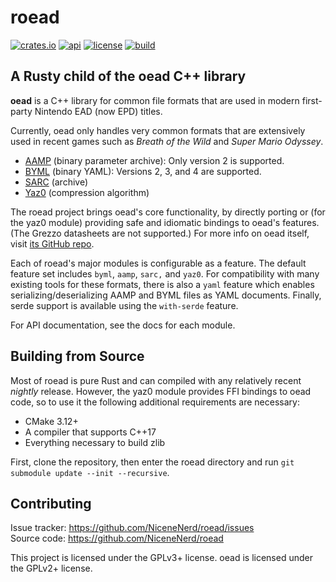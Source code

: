# roead

[![crates.io](https://img.shields.io/crates/v/roead)](https://crates.io/crates/roead)
[![api](https://img.shields.io/badge/api-rustdoc-558b2f)](https://nicenenerd.github.io/roead/roead/)
[![license](https://img.shields.io/badge/license-GPL-blue)](https://spdx.org/licenses/GPL-3.0-or-later.html)
[![build](https://img.shields.io/github/actions/workflow/status/NiceneNerd/roead/test.yml)](https://github.com/NiceneNerd/roead/actions/workflows/test.yml)

## A Rusty child of the oead C++ library
**oead** is a C++ library for common file formats that are used in modern
first-party Nintendo EAD (now EPD) titles.

Currently, oead only handles very common formats that are extensively used
in recent games such as *Breath of the Wild* and *Super Mario Odyssey*.

* [AAMP](https://zeldamods.org/wiki/AAMP) (binary parameter archive): Only version 2 is supported.
* [BYML](https://zeldamods.org/wiki/BYML) (binary YAML): Versions 2, 3, and 4 are supported.
* [SARC](https://zeldamods.org/wiki/SARC) (archive)
* [Yaz0](https://zeldamods.org/wiki/Yaz0) (compression algorithm)

The roead project brings oead's core functionality, by directly porting or
(for the yaz0 module) providing safe and idiomatic bindings to oead's features.
(The Grezzo datasheets are not supported.) For more info on oead itself, visit
[its GitHub repo](https://github.com/zeldamods/oead/).

Each of roead's major modules is configurable as a feature. The default feature
set includes `byml`, `aamp`, `sarc,` and `yaz0`. For compatibility with many 
existing tools for these formats, there is also a `yaml` feature which enables
serializing/deserializing AAMP and BYML files as YAML documents. Finally, serde
support is available using the `with-serde` feature.

For API documentation, see the docs for each module.

## Building from Source

Most of roead is pure Rust and can compiled with any relatively recent *nightly*
release. However, the yaz0 module provides FFI bindings to oead code, so to use
it the following additional requirements are necessary:

- CMake 3.12+
- A compiler that supports C++17
- Everything necessary to build zlib

First, clone the repository, then enter the roead directory and run
`git submodule update --init --recursive`. 

## Contributing

Issue tracker: https://github.com/NiceneNerd/roead/issues  
Source code: https://github.com/NiceneNerd/roead

This project is licensed under the GPLv3+ license. oead is licensed under the GPLv2+ license.
